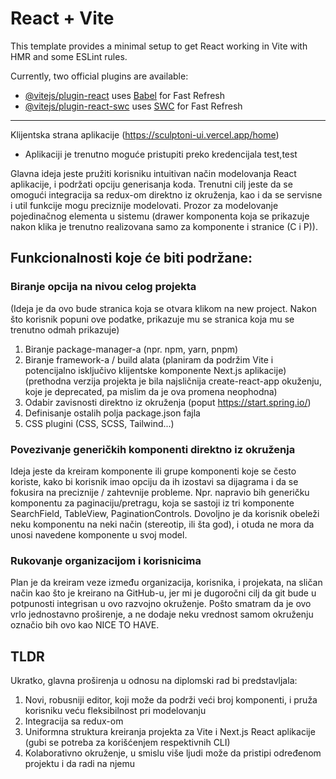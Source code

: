 # React + Vite

This template provides a minimal setup to get React working in Vite with HMR and some ESLint rules.

Currently, two official plugins are available:

- [@vitejs/plugin-react](https://github.com/vitejs/vite-plugin-react/blob/main/packages/plugin-react/README.md) uses [Babel](https://babeljs.io/) for Fast Refresh
- [@vitejs/plugin-react-swc](https://github.com/vitejs/vite-plugin-react-swc) uses [SWC](https://swc.rs/) for Fast Refresh

---
Klijentska strana aplikacije (https://sculptoni-ui.vercel.app/home)
- Aplikaciji je trenutno moguće pristupiti preko kredencijala test,test

Glavna ideja jeste pružiti korisniku intuitivan način modelovanja React aplikacije, i podržati opciju generisanja koda.
Trenutni cilj jeste da se omogući integracija sa redux-om direktno iz okruženja, kao i da se servisne i util funkcije mogu preciznije modelovati.
Prozor za modelovanje pojedinačnog elementa u sistemu (drawer komponenta koja se prikazuje nakon klika je trenutno realizovana samo za komponente i stranice (C i P)).
## Funkcionalnosti koje će biti podržane:
### Biranje opcija na nivou celog projekta
(Ideja je da ovo bude stranica koja se otvara klikom na new project. Nakon što korisnik popuni ove podatke, prikazuje mu se stranica koja mu se trenutno odmah prikazuje)
1. Biranje package-manager-a (npr. npm, yarn, pnpm)
2. Biranje framework-a / build alata (planiram da podržim Vite i potencijalno isključivo klijentske komponente Next.js aplikacije)
(prethodna verzija projekta je bila najsličnija create-react-app okuženju, koje je deprecated, pa mislim da je ova promena neophodna)
3. Odabir zavisnosti direktno iz okruženja (poput https://start.spring.io/)
4. Definisanje ostalih polja package.json fajla
5. CSS plugini (CSS, SCSS, Tailwind...)

### Povezivanje generičkih komponenti direktno iz okruženja
Ideja jeste da kreiram komponente ili grupe komponenti koje se često koriste, kako bi korisnik imao opciju da ih izostavi sa dijagrama i da se fokusira na preciznije / zahtevnije probleme.
Npr. napravio bih generičku komponentu za paginaciju/pretragu, koja se sastoji iz tri komponente SearchField, TableView, PaginationControls. 
Dovoljno je da korisnik obeleži neku komponentu na neki način (stereotip, ili šta god), i otuda ne mora da unosi navedene komponente u svoj model.

### Rukovanje organizacijom i korisnicima
Plan je da kreiram veze između organizacija, korisnika, i projekata, na sličan način kao što je kreirano na GitHub-u, jer mi je dugoročni cilj da git bude u potpunosti integrisan u ovo razvojno okruženje.
Pošto smatram da je ovo vrlo jednostavno proširenje, a ne dodaje neku vrednost samom okruženju označio bih ovo kao NICE TO HAVE.

## TLDR
 Ukratko, glavna proširenja u odnosu na diplomski rad bi predstavljala:
1. Novi, robusniji editor, koji može da podrži veći broj komponenti, i pruža korisniku veću fleksibilnost pri modelovanju
2. Integracija sa redux-om
3. Uniformna struktura kreiranja projekta za Vite i Next.js React aplikacije (gubi se potreba za korišćenjem respektivnih CLI)
4. Kolaborativno okruženje, u smislu više ljudi može da pristipi određenom projektu i da radi na njemu
